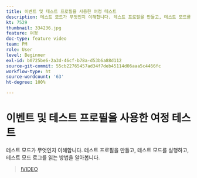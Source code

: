```yaml
---
title: 이벤트 및 테스트 프로필을 사용한 여정 테스트
description: 테스트 모드가 무엇인지 이해합니다. 테스트 프로필을 만들고, 테스트 모드를 실행하고, 테스트 모드 로그를 읽는 방법을 알아봅니다.
kt: 7529
thumbnail: 334236.jpg
feature: 여정
doc-type: feature video
team: PM
role: User
level: Beginner
exl-id: b0725be6-2a3d-46cf-b78a-d53b6a88d112
source-git-commit: 55cb22765457ad34f7deb45114d06aaa5c4466fc
workflow-type: ht
source-wordcount: '63'
ht-degree: 100%

---
```


# 이벤트 및 테스트 프로필을 사용한 여정 테스트

테스트 모드가 무엇인지 이해합니다. 테스트 프로필을 만들고, 테스트 모드를 실행하고, 테스트 모드 로그를 읽는 방법을 알아봅니다.

>[!VIDEO](https://video.tv.adobe.com/v/334236?quality=12)

